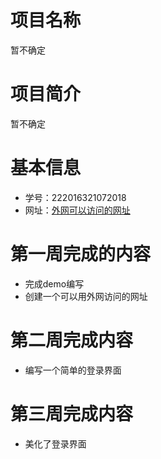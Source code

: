 # 项目名称
暂不确定
# 项目简介
暂不确定
# 基本信息
+ 学号：222016321072018 
+ 网址：[外网可以访问的网址](http://47.100.203.59:8080) 
# 第一周完成的内容
+ 完成demo编写
+ 创建一个可以用外网访问的网址
# 第二周完成内容
+ 编写一个简单的登录界面
# 第三周完成内容
+ 美化了登录界面
